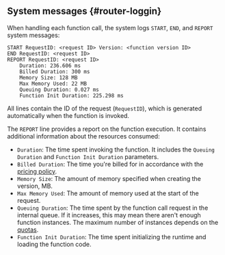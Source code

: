## System messages {#router-loggin}

When handling each function call, the system logs `START`, `END`, and `REPORT` system messages:

```
START RequestID: <request ID> Version: <function version ID>
END RequestID: <request ID>
REPORT RequestID: <request ID>
    Duration: 236.606 ms
    Billed Duration: 300 ms
    Memory Size: 128 MB
    Max Memory Used: 22 MB
    Queuing Duration: 0.027 ms
    Function Init Duration: 225.298 ms
```

All lines contain the ID of the request (`RequestID`), which is generated automatically when the function is invoked.

The `REPORT` line provides a report on the function execution. It contains additional information about the resources consumed:

* `Duration`: The time spent invoking the function. It includes the `Queuing Duration` and `Function Init Duration` parameters.
* `Billed Duration`: The time you're billed for in accordance with the [pricing policy](../../functions/pricing.md).
* `Memory Size`: The amount of memory specified when creating the version, MB.
* `Max Memory Used`: The amount of memory used at the start of the request.
* `Queuing Duration`: The time spent by the function call request in the internal queue. If it increases, this may mean there aren't enough function instances. The maximum number of instances depends on the [quotas](../../functions/concepts/limits.md).
* `Function Init Duration`: The time spent initializing the runtime and loading the function code.

